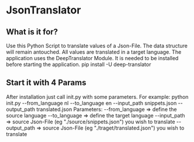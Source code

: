 # JsonTranslator

## What is it for?
Use this Python Script to translate values of a Json-File.
The data structure will remain antouched. All values are translated in a target language.
The application uses the DeepTranslator Module.
It is needed to be installed before starting the application.
pip install -U deep-translator

## Start it with 4 Params
After installation just call init.py with some parameters.
For example:
python init.py --from_language nl --to_language en --input_path snippets.json --output_path translated.json
Parameters: --from_language => define the source language
            --to_language => define the target language
            --input_path => source Json-File (eg "./source/snippets.json") you wish to translate
            --output_path => source Json-File (eg "./traget/translated.json") you wish to translate



